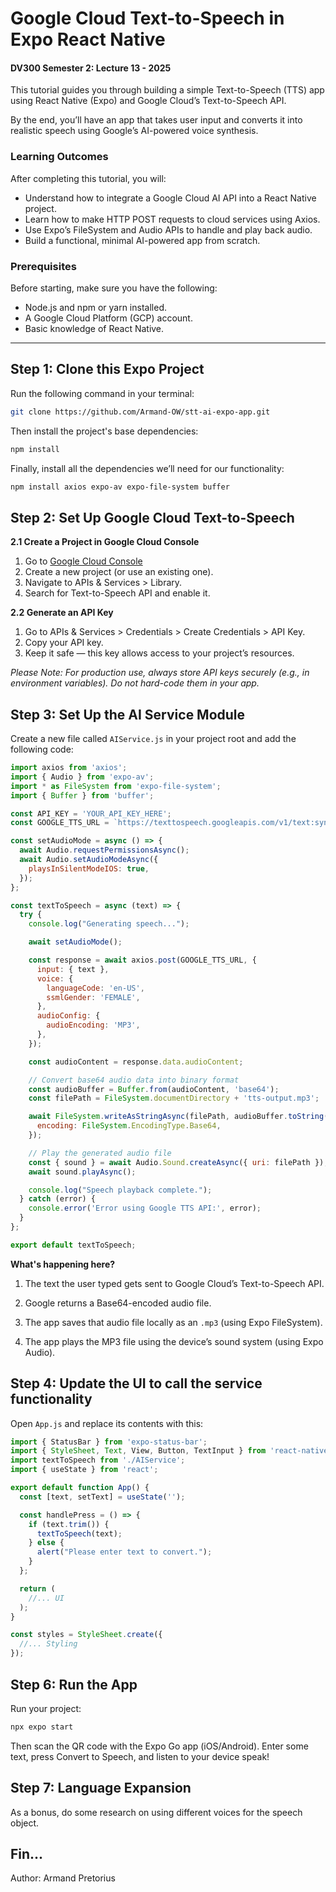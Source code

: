 # Google Cloud Text-to-Speech in Expo React Native
#### DV300 Semester 2: Lecture 13 - 2025

This tutorial guides you through building a simple Text-to-Speech (TTS) app using React Native (Expo) and Google Cloud’s Text-to-Speech API.

By the end, you’ll have an app that takes user input and converts it into realistic speech using Google’s AI-powered voice synthesis.

### Learning Outcomes

After completing this tutorial, you will:
* Understand how to integrate a Google Cloud AI API into a React Native project.
* Learn how to make HTTP POST requests to cloud services using Axios.
* Use Expo’s FileSystem and Audio APIs to handle and play back audio.
* Build a functional, minimal AI-powered app from scratch.

### Prerequisites

Before starting, make sure you have the following:
* Node.js and npm or yarn installed.
* A Google Cloud Platform (GCP) account.
* Basic knowledge of React Native.

<hr/>

## Step 1: Clone this Expo Project

Run the following command in your terminal:
```bash 
git clone https://github.com/Armand-OW/stt-ai-expo-app.git
```

Then install the project's base dependencies:
```bash
npm install
```

Finally, install all the dependencies we’ll need for our functionality:
```bash
npm install axios expo-av expo-file-system buffer
```

## Step 2: Set Up Google Cloud Text-to-Speech

__2.1 Create a Project in Google Cloud Console__

1. Go to [Google Cloud Console](https://console.cloud.google.com/welcome)
2. Create a new project (or use an existing one).
3. Navigate to APIs & Services > Library.
4. Search for Text-to-Speech API and enable it.

__2.2 Generate an API Key__

1. Go to APIs & Services > Credentials > Create Credentials > API Key.
2. Copy your API key.
3. Keep it safe — this key allows access to your project’s resources.

_Please Note: For production use, always store API keys securely (e.g., in environment variables). Do not hard-code them in your app._

## Step 3: Set Up the AI Service Module

Create a new file called `AIService.js` in your project root and add the following code:
```js
import axios from 'axios';
import { Audio } from 'expo-av';
import * as FileSystem from 'expo-file-system';
import { Buffer } from 'buffer';

const API_KEY = 'YOUR_API_KEY_HERE';
const GOOGLE_TTS_URL = `https://texttospeech.googleapis.com/v1/text:synthesize?key=${API_KEY}`;

const setAudioMode = async () => {
  await Audio.requestPermissionsAsync();
  await Audio.setAudioModeAsync({
    playsInSilentModeIOS: true,
  });
};

const textToSpeech = async (text) => {
  try {
    console.log("Generating speech...");

    await setAudioMode();

    const response = await axios.post(GOOGLE_TTS_URL, {
      input: { text },
      voice: {
        languageCode: 'en-US',
        ssmlGender: 'FEMALE',
      },
      audioConfig: {
        audioEncoding: 'MP3',
      },
    });

    const audioContent = response.data.audioContent;

    // Convert base64 audio data into binary format
    const audioBuffer = Buffer.from(audioContent, 'base64');
    const filePath = FileSystem.documentDirectory + 'tts-output.mp3';

    await FileSystem.writeAsStringAsync(filePath, audioBuffer.toString('base64'), {
      encoding: FileSystem.EncodingType.Base64,
    });

    // Play the generated audio file
    const { sound } = await Audio.Sound.createAsync({ uri: filePath });
    await sound.playAsync();

    console.log("Speech playback complete.");
  } catch (error) {
    console.error('Error using Google TTS API:', error);
  }
};

export default textToSpeech;

```

__What's happening here?__
1. The text the user typed gets sent to Google Cloud’s Text-to-Speech API.

2. Google returns a Base64-encoded audio file.

3. The app saves that audio file locally as an `.mp3` (using Expo FileSystem).

4. The app plays the MP3 file using the device’s sound system (using Expo Audio).

## Step 4: Update the UI to call the service functionality

Open `App.js` and replace its contents with this:
```js
import { StatusBar } from 'expo-status-bar';
import { StyleSheet, Text, View, Button, TextInput } from 'react-native';
import textToSpeech from './AIService';
import { useState } from 'react';

export default function App() {
  const [text, setText] = useState('');

  const handlePress = () => {
    if (text.trim()) {
      textToSpeech(text);
    } else {
      alert("Please enter text to convert.");
    }
  };

  return (
    //... UI
  );
}

const styles = StyleSheet.create({
  //... Styling
});

```

## Step 6: Run the App

Run your project:
```bash
npx expo start
```

Then scan the QR code with the Expo Go app (iOS/Android). Enter some text, press Convert to Speech, and listen to your device speak!

## Step 7: Language Expansion

As a bonus, do some research on using different voices for the speech object.

## Fin... 

Author: Armand Pretorius